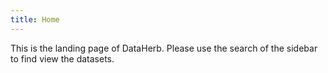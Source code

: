 ```yaml
---
title: Home
---
```


This is the landing page of DataHerb. Please use the search of the sidebar to find view the datasets.
